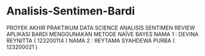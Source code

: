 # Analisis-Sentimen-Bardi
PROYEK AKHIR PRAKTIKUM DATA SCIENCE 
ANALISIS SENTIMEN REVIEW APLIKASI BARDI MENGGUNAKAN METODE NAÏVE BAYES
NAMA 1 : DEVINA REYNITTA ( 123200114 )
NAMA 2 : REYTAMA SYAHDEWA PURBA ( 123200021 )
